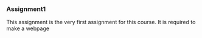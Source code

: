 ### Assignment1
This assignment is the very first assignment for this course. It is required to make a webpage
 
